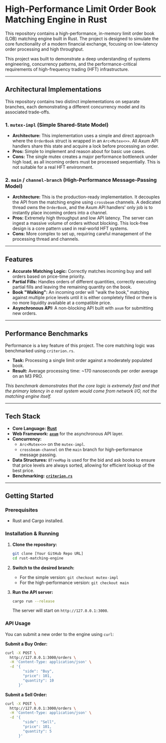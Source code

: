 # High-Performance Limit Order Book Matching Engine in Rust

This repository contains a high-performance, in-memory limit order book (LOB) matching engine built in Rust. The project is designed to simulate the core functionality of a modern financial exchange, focusing on low-latency order processing and high throughput.

This project was built to demonstrate a deep understanding of systems engineering, concurrency patterns, and the performance-critical requirements of high-frequency trading (HFT) infrastructure.

---

## Architectural Implementations

This repository contains two distinct implementations on separate branches, each demonstrating a different concurrency model and its associated trade-offs.

### 1. `mutex-impl` (Simple Shared-State Model)

* **Architecture:** This implementation uses a simple and direct approach where the `OrderBook` struct is wrapped in an `Arc<Mutex<>>`. All Axum API handlers share this state and acquire a lock before processing an order.
* **Pros:** Simple to implement and reason about for basic use cases.
* **Cons:** The single mutex creates a major performance bottleneck under high load, as all incoming orders must be processed sequentially. This is not suitable for a real HFT environment.

### 2. `main` / `channel-branch` (High-Performance Message-Passing Model)

* **Architecture:** This is the production-ready implementation. It decouples the API from the matching engine using `crossbeam` channels. A dedicated thread owns the `OrderBook`, and the Axum API handlers' only job is to instantly place incoming orders into a channel.
* **Pros:** Extremely high throughput and low API latency. The server can ingest a massive volume of orders without blocking. This lock-free design is a core pattern used in real-world HFT systems.
* **Cons:** More complex to set up, requiring careful management of the processing thread and channels.

---

## Features

* **Accurate Matching Logic:** Correctly matches incoming buy and sell orders based on price-time priority.
* **Partial Fills:** Handles orders of different quantities, correctly executing partial fills and leaving the remaining quantity on the book.
* **Book "Walking":** An incoming order will "walk the book," matching against multiple price levels until it is either completely filled or there is no more liquidity available at a compatible price.
* **Asynchronous API:** A non-blocking API built with `axum` for submitting new orders.

---

## Performance Benchmarks

Performance is a key feature of this project. The core matching logic was benchmarked using `criterion.rs`.

* **Task:** Processing a single limit order against a moderately populated book.
* **Result:** Average processing time: ~170 nanoseconds per order average on an M3 PRO.

*This benchmark demonstrates that the core logic is extremely fast and that the primary latency in a real system would come from network I/O, not the matching engine itself.*

---

## Tech Stack

* **Core Language:** [**Rust**](https://www.rust-lang.org/)
* **Web Framework:** [**`axum`**](https://github.com/tokio-rs/axum) for the asynchronous API layer.
* **Concurrency:**
    * `Arc<Mutex<>>` on the `mutex-impl`.
    * `crossbeam-channel` on the `main` branch for high-performance message passing.
* **Data Structures:** `BTreeMap` is used for the bid and ask books to ensure that price levels are always sorted, allowing for efficient lookup of the best price.
* **Benchmarking:** [**`criterion.rs`**](https://github.com/bheisler/criterion.rs)

---

## Getting Started

### Prerequisites

* Rust and Cargo installed.

### Installation & Running

1.  **Clone the repository:**
    ```bash
    git clone [Your GitHub Repo URL]
    cd rust-matching-engine
    ```

2.  **Switch to the desired branch:**
    * For the simple version: `git checkout mutex-impl`
    * For the high-performance version: `git checkout main`

3.  **Run the API server:**
    ```bash
    cargo run --release
    ```
    The server will start on `http://127.0.0.1:3000`.

### API Usage

You can submit a new order to the engine using `curl`:

**Submit a Buy Order:**
```bash
curl -X POST \
  http://127.0.0.1:3000/orders \
  -H 'Content-Type: application/json' \
  -d '{
        "side": "Buy",
        "price": 101,
        "quantity": 10
      }'
```
**Submit a Sell Order:**

```bash
curl -X POST \
  http://127.0.0.1:3000/orders \
  -H 'Content-Type: application/json' \
  -d '{
        "side": "Sell",
        "price": 101,
        "quantity": 5
      }'
```